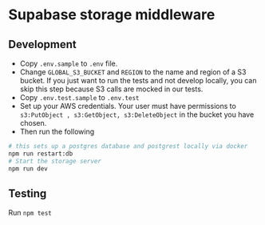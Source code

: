 # Supabase storage middleware

## Development

- Copy `.env.sample` to `.env` file.
- Change `GLOBAL_S3_BUCKET` and `REGION` to the name and region of a S3 bucket. If you just want to run the tests and not develop locally, you can skip this step because S3 calls are mocked in our tests.
- Copy `.env.test.sample` to `.env.test`
- Set up your AWS credentials. Your user must have permissions to `s3:PutObject , s3:GetObject, s3:DeleteObject` in the bucket you have chosen.
- Then run the following

```bash
# this sets up a postgres database and postgrest locally via docker
npm run restart:db
# Start the storage server
npm run dev
```

## Testing

Run `npm test`
